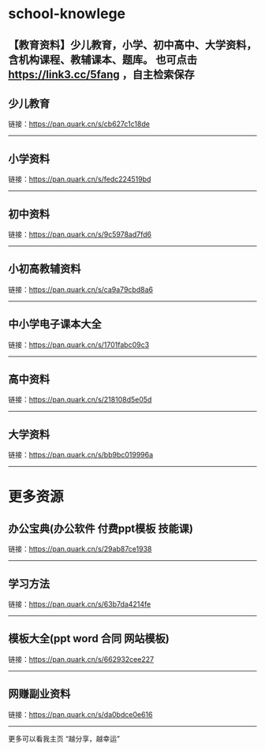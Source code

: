 # school-knowlege
【教育资料】少儿教育，小学、初中高中、大学资料，含机构课程、教辅课本、题库。
也可点击 https://link3.cc/5fang ，自主检索保存
------------------

## 少儿教育
链接：https://pan.quark.cn/s/cb627c1c18de

------------------
## 小学资料
链接：https://pan.quark.cn/s/fedc224519bd

------------------
## 初中资料
链接：https://pan.quark.cn/s/9c5978ad7fd6

------------------
## 小初高教辅资料
链接：https://pan.quark.cn/s/ca9a79cbd8a6

------------------
## 中小学电子课本大全
链接：https://pan.quark.cn/s/1701fabc09c3

------------------
## 高中资料
链接：https://pan.quark.cn/s/218108d5e05d

------------------
## 大学资料
链接：https://pan.quark.cn/s/bb9bc019996a

------------------
# 更多资源
## 办公宝典(办公软件 付费ppt模板 技能课)
链接：https://pan.quark.cn/s/29ab87ce1938

------------------
## 学习方法
链接：https://pan.quark.cn/s/63b7da4214fe

------------------
## 模板大全(ppt word 合同 网站模板)
链接：https://pan.quark.cn/s/662932cee227

------------------
## 网赚副业资料
链接：https://pan.quark.cn/s/da0bdce0e616

------------------
更多可以看我主页
“越分享，越幸运”

